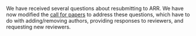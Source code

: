We have received several questions about resubmitting to ARR. We have now modified the [call for papers](/cfp) to address these questions, which have to do with adding/removing authors, providing responses to reviewers, and requesting new reviewers.
